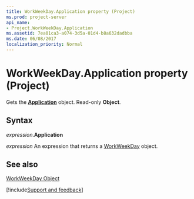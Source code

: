 ```yaml
---
title: WorkWeekDay.Application property (Project)
ms.prod: project-server
api_name:
- Project.WorkWeekDay.Application
ms.assetid: 7ea01ca3-a074-3d5a-01d4-b8a632dadbba
ms.date: 06/08/2017
localization_priority: Normal
---
```



# WorkWeekDay.Application property (Project)

Gets the  **[Application](Project.Application.md)** object. Read-only **Object**.


## Syntax

_expression_.**Application**

 _expression_ An expression that returns a [WorkWeekDay](./Project.WorkWeekDay.md) object.


## See also


[WorkWeekDay Object](Project.WorkWeekDay.md)

[!include[Support and feedback](~/includes/feedback-boilerplate.md)]